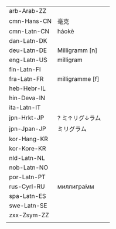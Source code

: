 | | | |
|-|-|-|
| arb-Arab-ZZ |  |  |
| cmn-Hans-CN | 毫克 |  |
| cmn-Latn-CN | háokè |  |
| dan-Latn-DK |  |  |
| deu-Latn-DE | Milligramm [n] |  |
| eng-Latn-US | milligram |  |
| fin-Latn-FI |  |  |
| fra-Latn-FR | milligramme [f] |  |
| heb-Hebr-IL |  |  |
| hin-Deva-IN |  |  |
| ita-Latn-IT |  |  |
| jpn-Hrkt-JP | ? ミ↑リグ↓ラム |  |
| jpn-Jpan-JP | ミリグラム |  |
| kor-Hang-KR |  |  |
| kor-Kore-KR |  |  |
| nld-Latn-NL |  |  |
| nob-Latn-NO |  |  |
| por-Latn-PT |  |  |
| rus-Cyrl-RU | миллигра́мм |  |
| spa-Latn-ES |  |  |
| swe-Latn-SE |  |  |
| zxx-Zsym-ZZ |  |  |
|  |  |  |

